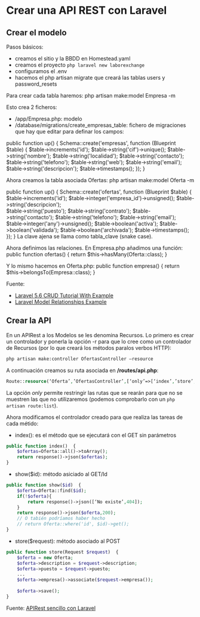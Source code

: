 # Crear una API REST con Laravel

## Crear el modelo
Pasos básicos:
* creamos el sitio y la BBDD en Homestead.yaml
* creamos el proyecto `php laravel new laborexchange`
* configuramos el .env
* hacemos el php artisan migrate que creará las tablas users y password_resets

Para crear cada tabla haremos:
php artisan make:model Empresa -m

Esto crea 2 ficheros:
* /app/Empresa.php: modelo
* /database/migrations/create_empresas_table: fichero de migraciones que hay que editar para definar los campos:

public function up() {
    Schema::create('empresas', function (Blueprint $table) {
        $table->increments('id');
        $table->string('cif')->unique();
        $table->string('nombre');
        $table->string('localidad');
        $table->string('contacto');
        $table->string('telefono');
        $table->string('web');
        $table->string('email');
        $table->string('descripcion');
        $table->timestamps();
    });
}

Ahora creamos la tabla asociada Ofertas:
php artisan make:model Oferta -m

public function up() {
    Schema::create('ofertas', function (Blueprint $table) {
        $table->increments('id');
        $table->integer('empresa_id')->unsigned();
        $table->string('descripcion');            
        $table->string('puesto');
        $table->string('contrato');
        $table->string('contacto');
        $table->string('telefono');
        $table->string('email');
        $table->integer('any')->unsigned();
        $table->boolean('activa');
        $table->boolean('validada');
        $table->boolean('archivada');
        $table->timestamps();
    });
}
La clave ajena se llama como tabla_clave (snake case).

Ahora definimos las relaciones. En Empresa.php añadimos una función:
public function ofertas() {
    return $this->hasMany(Oferta::class);
}

Y lo mismo hacemos en Oferta.php:
public function empresa() {
    return $this->belongsTo(Empresa::class);
}



Fuente: 
* [Laravel 5.6 CRUD Tutorial With Example](https://appdividend.com/2018/02/23/laravel-5-6-crud-tutorial/)
* [Laravel Model Relationships Example](https://appdividend.com/2018/05/16/laravel-model-relationships-example/)

## Crear la API
En un APIRest a los Modelos  se les denomina Recursos. Lo primero es crear un controlador y ponerla la opción -r para que lo cree como un controlador de Recursos (por lo que creará los métodos paralos verbos HTTP):
```bash
php artisan make:controller OfertasController –resource
```

A continuación creamos su ruta asociada en **/routes/api.php**:
```php
Route::resource(‘Oferta’,’OfertasController’,[‘only’=>[‘index’,’store’,’show’,’update’,’destroy’ ]]);
```
La opción _only_ permite restringir las rutas que se rearán para que no se muestren las que no utilizaremos (podemos comprobarlo con un `php artisan route:list`).

Ahora modificamos el controlador creado para que realiza las tareas de cada métido:
* index(): es el método que se ejecutará con el GET sin parámetros
```php
public function index()  {
    $ofertas=Oferta::all()->toArray();
    return response()->json($ofertas);
}
  ```
* show($id): método asiciado al GET/Id
```php
public function show($id)  {
    $oferta=Oferta::find($id);
    if(!$oferta){
        return response()->json([‘No existe’,404]);
    }
    return response()->json($oferta,200);
    // O tabién podríamos haber hecho
    // return Oferta::where('id', $id)->get();
}
```
* store($request): método asociado al POST
```php
public function store(Request $request)  {
    $oferta = new Oferta;
    $oferta->description = $request->description;
    $oferta->puesto = $request->puesto;
    ...
    $oferta->empresa()->associate($request->empresa());
    
    $oferta->save();
}
```


Fuente: [APIRest sencillo con Laravel](https://unprogramador.com/apirest-sencillo-con-laravel/)
